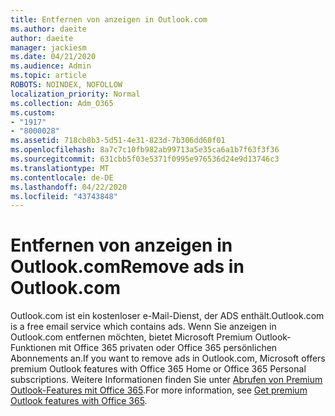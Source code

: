 ```yaml
---
title: Entfernen von anzeigen in Outlook.com
ms.author: daeite
author: daeite
manager: jackiesm
ms.date: 04/21/2020
ms.audience: Admin
ms.topic: article
ROBOTS: NOINDEX, NOFOLLOW
localization_priority: Normal
ms.collection: Adm_O365
ms.custom:
- "1917"
- "8000028"
ms.assetid: 718cb8b3-5d51-4e31-823d-7b306dd60f01
ms.openlocfilehash: 8a7c7c10fb982ab99713a5e35ca6a1b7f63f3f36
ms.sourcegitcommit: 631cbb5f03e5371f0995e976536d24e9d13746c3
ms.translationtype: MT
ms.contentlocale: de-DE
ms.lasthandoff: 04/22/2020
ms.locfileid: "43743848"
---
```

# <a name="remove-ads-in-outlookcom"></a><span data-ttu-id="90777-102">Entfernen von anzeigen in Outlook.com</span><span class="sxs-lookup"><span data-stu-id="90777-102">Remove ads in Outlook.com</span></span>

<span data-ttu-id="90777-103">Outlook.com ist ein kostenloser e-Mail-Dienst, der ADS enthält.</span><span class="sxs-lookup"><span data-stu-id="90777-103">Outlook.com is a free email service which contains ads.</span></span> <span data-ttu-id="90777-104">Wenn Sie anzeigen in Outlook.com entfernen möchten, bietet Microsoft Premium Outlook-Funktionen mit Office 365 privaten oder Office 365 persönlichen Abonnements an.</span><span class="sxs-lookup"><span data-stu-id="90777-104">If you want to remove ads in Outlook.com, Microsoft offers premium Outlook features with Office 365 Home or Office 365 Personal subscriptions.</span></span> <span data-ttu-id="90777-105">Weitere Informationen finden Sie unter [Abrufen von Premium Outlook-Features mit Office 365](https://go.microsoft.com/fwlink/?linkid=872181).</span><span class="sxs-lookup"><span data-stu-id="90777-105">For more information, see [Get premium Outlook features with Office 365](https://go.microsoft.com/fwlink/?linkid=872181).</span></span>